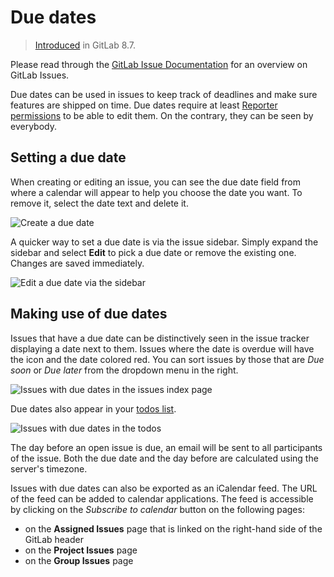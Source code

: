 # Due dates

> [Introduced][ce-3614] in GitLab 8.7.

Please read through the [GitLab Issue Documentation](index.md) for an overview on GitLab Issues.

Due dates can be used in issues to keep track of deadlines and make sure
features are shipped on time. Due dates require at least [Reporter permissions][permissions]
to be able to edit them. On the contrary, they can be seen by everybody.

## Setting a due date

When creating or editing an issue, you can see the due date field from where
a calendar will appear to help you choose the date you want. To remove it,
select the date text and delete it.

![Create a due date](img/due_dates_create.png)

A quicker way to set a due date is via the issue sidebar. Simply expand the
sidebar and select **Edit** to pick a due date or remove the existing one.
Changes are saved immediately.

![Edit a due date via the sidebar](img/due_dates_edit_sidebar.png)

## Making use of due dates

Issues that have a due date can be distinctively seen in the issue tracker
displaying a date next to them. Issues where the date is overdue will have
the icon and the date colored red. You can sort issues by those that are
_Due soon_ or _Due later_ from the dropdown menu in the right.

![Issues with due dates in the issues index page](img/due_dates_issues_index_page.png)

Due dates also appear in your [todos list](../../../workflow/todos.md).

![Issues with due dates in the todos](img/due_dates_todos.png)

The day before an open issue is due, an email will be sent to all participants
of the issue. Both the due date and the day before are calculated using the
server's timezone.

Issues with due dates can also be exported as an iCalendar feed. The URL of the
feed can be added to calendar applications. The feed is accessible by clicking
on the _Subscribe to calendar_ button on the following pages:

- on the **Assigned Issues** page that is linked on the right-hand side of the
  GitLab header
- on the **Project Issues** page
- on the **Group Issues** page

[ce-3614]: https://gitlab.com/gitlab-org/gitlab-ce/merge_requests/3614
[permissions]: ../../permissions.md#project

